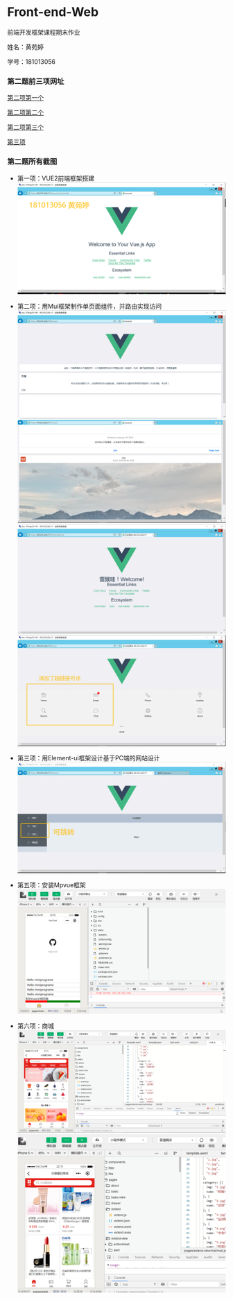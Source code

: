 # Front-end-Web
前端开发框架课程期末作业

姓名：黄苑婷

学号：181013056

### 第二题前三项网址

[第二项第一个](http://49.235.226.17/#/card)

[第二项第二个](http://49.235.226.17/#/HelloWorld)

[第二项第三个](http://49.235.226.17/#/nav)

[第三项](http://49.235.226.17/#/index)

### 第二题所有截图

- 第一项：VUE2前端框架搭建
![第一项](所有截图/第二题-第一项.png)

- 第二项：用Mui框架制作单页面组件，并路由实现访问
![第二项1](所有截图/第二题-第二项1.png)
![第二项1-2](所有截图/第二题-第二项1_2.png)
![第二项2](所有截图/第二题-第二项2.png)
![第二项3](所有截图/第二题-第二项3.png)

- 第三项：用Element-ui框架设计基于PC端的网站设计
![第三项](所有截图/第二题-第三项.png)

- 第五项：安装Mpvue框架
![第五项](所有截图/第二题-第五项.png)

- 第六项：商城
![第六项1](所有截图/第二题-第六项1.png)
![第六项2](所有截图/第二题-第六项2.png)
